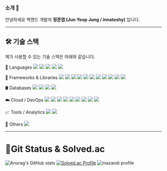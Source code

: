 <!--
**innateshy/innateshy** is a ✨ _special_ ✨ repository because its `README.md` (this file) appears on your GitHub profile.

Here are some ideas to get you started:

- 🔭 I’m currently working on ...
- 🌱 I’m currently learning ...
- 👯 I’m looking to collaborate on ...
- 🤔 I’m looking for help with ...
- 💬 Ask me about ...
- 📫 How to reach me: ...
- 😄 Pronouns: ...
- ⚡ Fun fact: ...
-->
### 소개 👋

안녕하세요 백엔드 개발자 **정준엽 (Jun Yeop Jung / innateshy)** 입니다.

---

## 🛠️ 기술 스택

제가 사용할 수 있는 기술 스택은 아래와 같습니다.

📌 Languages
<img src="https://img.shields.io/badge/Python-3776AB?style=flat&logo=Python&logoColor=white"/> <img src="https://img.shields.io/badge/Java-007396?style=flat&logo=Java&logoColor=white"/> <img src="https://img.shields.io/badge/JavaScript-F7DF1E?style=flat&logo=JavaScript&logoColor=black"/> <img src="https://img.shields.io/badge/HTML5-E34F26?style=flat&logo=HTML5&logoColor=white"/> <img src="https://img.shields.io/badge/CSS3-1572B6?style=flat&logo=CSS3&logoColor=white"/>

🧱 Frameworks & Libraries
<img src="https://img.shields.io/badge/Django-092E20?style=flat&logo=Django&logoColor=white"/> <img src="https://img.shields.io/badge/FastAPI-009688?style=flat&logo=fastapi&logoColor=white"/> <img src="https://img.shields.io/badge/Spring-6DB33F?style=flat&logo=Spring&logoColor=white"/> <img src="https://img.shields.io/badge/Svelte-FF3E00?style=flat&logo=Svelte&logoColor=white"/> <img src="https://img.shields.io/badge/TensorFlow-FF6F00?style=flat&logo=TensorFlow&logoColor=white"/> <img src="https://img.shields.io/badge/PyTorch-EE4C2C?style=flat&logo=PyTorch&logoColor=white"/> <img src="https://img.shields.io/badge/Bootstrap-7952B3?style=flat&logo=Bootstrap&logoColor=white"/> <img src="https://img.shields.io/badge/Ajax-00599C?style=flat&logo=ajax&logoColor=white"/> <img src="https://img.shields.io/badge/Celery-37814A?style=flat&logo=Celery&logoColor=white"/> <img src="https://img.shields.io/badge/MyBatis-DB4039?style=flat&logo=MyBatis&logoColor=white"/> <img src="https://img.shields.io/badge/REST%20API-000000?style=flat&logo=rest&logoColor=white"/>

🛢️ Databases
<img src="https://img.shields.io/badge/Oracle-F80000?style=flat&logo=Oracle&logoColor=white"/> <img src="https://img.shields.io/badge/MySQL-4479A1?style=flat&logo=MySQL&logoColor=white"/> <img src="https://img.shields.io/badge/PostgreSQL-4169E1?style=flat&logo=PostgreSQL&logoColor=white"/> <img src="https://img.shields.io/badge/Redis-DC382D?style=flat&logo=Redis&logoColor=white"/>

☁️ Cloud / DevOps
<img src="https://img.shields.io/badge/AWS-232F3E?style=flat&logo=AmazonAWS&logoColor=white"/> <img src="https://img.shields.io/badge/CloudFront-FF9900?style=flat&logo=AmazonCloudFront&logoColor=white"/> <img src="https://img.shields.io/badge/S3-569A31?style=flat&logo=AmazonS3&logoColor=white"/> <img src="https://img.shields.io/badge/CloudWatch-FF4F8B?style=flat&logo=AmazonCloudWatch&logoColor=white"/> <img src="https://img.shields.io/badge/API%20Gateway-CC2264?style=flat&logo=AmazonAPIGateway&logoColor=white"/> <img src="https://img.shields.io/badge/Lightsail-F90?style=flat&logo=AmazonLightsail&logoColor=white"/> <img src="https://img.shields.io/badge/GCP-4285F4?style=flat&logo=GoogleCloud&logoColor=white"/> <img src="https://img.shields.io/badge/Sumo%20Logic-000000?style=flat&logo=sumologic&logoColor=white"/> <img src="https://img.shields.io/badge/Nginx-009639?style=flat&logo=NGINX&logoColor=white"/>

📈 Tools / Analytics
<img src="https://img.shields.io/badge/Tableau-E97627?style=flat&logo=Tableau&logoColor=white"/> <img src="https://img.shields.io/badge/Salesforce-00A1E0?style=flat&logo=Salesforce&logoColor=white"/>

🔧 Others
<img src="https://img.shields.io/badge/Git-F05032?style=flat&logo=Git&logoColor=white"/>

---

# 🌱Git Status & Solved.ac
![Anurag's GitHub stats](https://github-readme-stats.vercel.app/api?username=innateshy&show_icons=true&theme=onedark)
[![Solved.ac Profile](http://mazassumnida.wtf/api/v2/generate_badge?boj=innateshy)](https://solved.ac/innateshy/)
![mazandi profile](http://mazandi.herokuapp.com/api?handle=innateshy&theme=cold)
